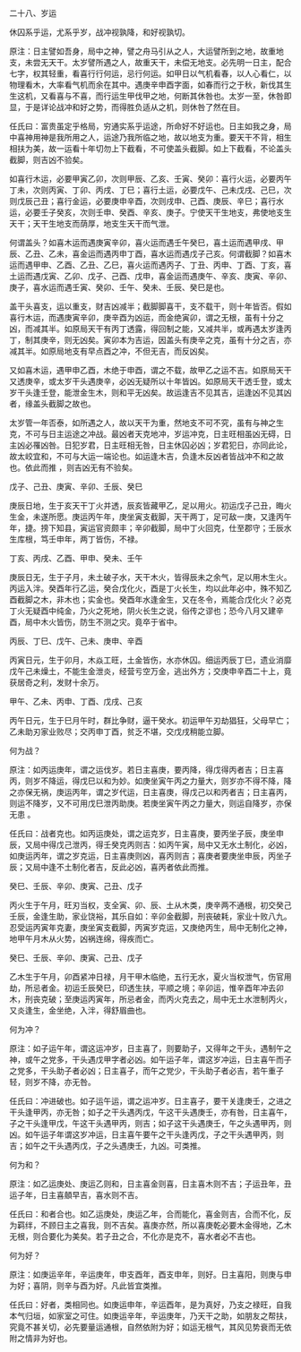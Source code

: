 二十八、岁运

休囚系乎运，尤系乎岁，战冲视孰降，和好视孰切。

原注：日主譬如吾身，局中之神，譬之舟马引从之人，大运譬所到之地，故重地支，未尝无天干。太岁譬所遇之人，故重天干，未偿无地支。必先明一日主，配合七字，权其轻重，看喜行行何运，忌行何运。如甲日以气机看春，以人心看仁，以物理看木，大率看气机而余在其中。遇庚辛申酉字面，如春而行之于秋，新伐其生生这机，又看喜与不喜，而行运生甲伐甲之地，何断其休咎也。太岁一至，休咎即显，于是详论战冲和好之势，而得胜负适从之机，则休咎了然在目。

任氏曰：富贵虽定乎格局，穷通实系乎运途，所命好不好运也。日主如我之身，局中喜神用神是我所用之人，运途乃我所临之地，故以地支为重。要天干不背，相生相扶为美，故一运看十年切勿上下截看，不可使盖头截脚。如上下截看，不论盖头截脚，则吉凶不验矣。

如喜行木运，必要甲寅乙卯，次则甲辰、乙亥、壬寅、癸卯：喜行火运，必要丙午丁未，次则丙寅、丁卯、丙戌、丁巳；喜行土运，必要戊午、己未戊戌、己巳，次则戊辰己丑；喜行金运，必要庚申辛酉，次则戌申、己酉、庚辰、辛巳；喜行水运，必要壬子癸亥，次则壬申、癸酉、辛亥、庚子。宁使天干生地支，弗使地支生天干；天干生地支而荫厚，地支生天干而气泄。

何谓盖头？如喜木运而遇庚寅辛卯，喜火运而遇壬午癸巳，喜土运而遇甲戌、甲辰、乙丑、乙未，喜金运而遇丙申丁酉，喜水运而遇戊子己亥。何谓截脚？如喜木运而遇甲申、乙酉、乙丑、乙巳，喜火运而遇丙子、丁丑、丙申、丁酉、丁亥，喜土运而遇戊寅、乙卯、戊子、己酉、戊申，喜金运而遇庚午、辛亥、庚寅、辛卯、庚子，喜水运而遇壬寅、癸卯、壬午、癸未、壬辰、癸巳是也。

盖干头喜支，运以重支，财吉凶减半；截脚脚喜干，支不载干，则十年皆否。假如喜行木运，而遇庚寅辛卯，庚辛酉为凶运，而金绝寅卯，谓之无根，虽有十分之凶，而减其半。如原局天干有丙丁透露，得回制之能，又减共半，或再遇太岁逢丙丁，制其庚辛，则无凶矣。寅卯本为吉运，因盖头有庚辛之克，虽有十分之吉，亦减其半。如原局地支有早点酉之冲，不但无吉，而反凶矣。

又如喜木运，遇甲申乙酉，木绝于申酉，谓之不载，故甲乙之运不吉。如原局天干又透庚辛，或太岁干头遇庚辛，必凶无疑所以十年皆凶。如原局天干透壬登，或太岁干头逢壬登，能泄金生木，则和平无凶矣。故运逢吉不见其吉，运逢凶不见其凶者，缘盖头截脚之故也。

太岁管一年否泰，如所遇之人，故以天干为重，然地支不可不究，虽有与神之生克，不可与日主运途之冲战。最凶者天克地冲，岁运冲克，日主旺相虽凶无碍，日主凶必罹凶咎。日犯岁君，日主旺相无咎，日主休囚必凶；岁君犯日，亦同此论，故太峧宜和，不可与大运一端论也。如运逢木吉，负逢木反凶者皆战冲不和之故也。依此而推 ，则吉凶无有不验矣。

戊子、己丑、庚寅、辛卯、壬辰、癸巳

庚辰日地，生于亥天干丁火并透，辰亥皆藏甲乙，足以用火。初运戊子己丑，晦火生金，未遂所愿。庚运丙午年，庚坐寅支截脚，天干两丁，足可敌一庚，又逢丙午年，捷。搒下知县，寅运官资颇丰；辛卯截脚，局中丁火回克，仕至郡守；壬辰水生库根，笃壬申年，两丁皆伤，不禄。

丁亥、丙戌、乙酉、甲申、癸未、壬午

庚辰日无，生于子月，未土破子水，天干木火，皆得辰未之余气，足以用木生火。丙运入泮。癸酉年行乙运，癸合戊化火，酉是丁火长生，均以此年必中，殊不知乙酉截脚之木，非木也；实金也。癸酉年水逢金生，又在冬令，焉能合戊化火？必克丁火无疑酉中纯金，乃火之死地，阴火长生之说，俗传之谬也；恐今八月又建辛酉，局中木火皆伤，防生不测之灾。竟卒于省中。

丙辰、丁巳、戊午、己未、庚申、辛酉

丙寅日元，生于卯月，木焱工旺，土金皆伤，水亦休囚。细运丙辰丁巳，遗业消靡戊午己未燥土，不能生金泄炎，经营亏空万金，逃出外方；交庚申辛酉二十上，竟获居奇之利，发财十余万。

甲午、乙未、丙申、丁酉、戊戌、己亥

丙午日元，生于巳月午时，群比争财，逼干癸水。初运甲午刃劫猖狂，父母早亡；乙未助刃家业败尽；交丙申丁酉，贫乏不堪，交戊戌稍能立脚。

何为战？

原注：如丙运庚年，谓之运伐岁。若日主喜庚，要丙降，得戊得丙者吉；日主喜丙，则岁不降运，得戊巳以和为妙。如庚坐寅午丙之力量大，则岁亦不得不降，降之亦保无祸，庚运丙年，谓之岁代运，日主喜庚，得戊己以和丙者吉；日主喜丙，则运不降岁，又不可用戊巳泄丙助庚。若庚坐寅午丙之力量大，则运自降岁，亦保无患 。

任氏曰：战者克也。如丙运庚处，谓之运克岁，日主喜庚，要丙坐子辰，庚坐申辰，又局中得戊己泄丙，得壬癸克丙则吉：如丙午寅，局中又无水土制化，必凶，如庚运丙年，谓之岁克运，日主喜庚则凶，喜丙则吉；喜庚者要庚坐申辰，丙坐子辰；又局中逢不土制化者吉，反此必凶，喜丙者依此而推。

癸巳、壬辰、辛卯、庚寅、己丑、戊子

丙火生于午月，旺刃当权，支全寅、卯、辰、土从木类，庚辛两不通根，初交癸己壬辰，金逢生助，家业饶裕，其乐自如：辛卯金截脚，刑丧破耗，家业十败八九。忍受运丙寅年克妻，庚坐寅支截脚，丙寅岁克运，又庚绝丙生，局中无制化之神，地甲午月木从火势，凶祸连绵，得疾而亡。

癸巳、壬辰、辛卯、庚寅、己丑、戊子

乙木生于午月，卯酉紧冲日禄，月干甲木临绝，五行无水，夏火当权泄气，伤官用劫，所忌者金。初运壬辰癸巳，印透生扶，平顺之境；辛卯运，惟辛酉年冲去卯木，刑丧克破；至庚运丙寅年，所忌者金，而丙火克去之，局中无土水泄制丙火，又炎逢生，金坐绝，入泮，得舒眉曲也。

何为冲？

原注：如子运午年，谓这运冲岁，日主喜了，则要助子，又得年之干头，遇制午之神，或午之党多，干头遇戊甲字者必凶。如午运子年，谓这岁冲运，日主喜午而子之党多，干头助子者必凶；日主喜子，而午之党少，干头助子者必吉，若午重子轻，则岁不降，亦无咎。

任氏曰：冲进破也。如子运午运，谓之运冲岁。日主喜子，要干关逢庚壬，之进之干头逢甲丙，亦无咎；如子之干头遇丙戊，午这干头遇庚壬，亦有咎，日主喜午，子之干头逢甲戊，午这干头遇甲丙，则吉；如子这干头遇庚壬，午之头遇甲丙，则凶。如午运子年谓这岁冲运，日主喜午要午之干头逢丙戊，子之干头遇甲丙，则吉；如午之干头遇丙戊，子之头遇庚壬，九凶。可类推。

何为和？

原注：如乙运庚处、庚运乙则和，日主喜金则喜，日主喜木则不吉；子运丑年，丑运子年，日主喜顤早吉，喜水则不吉。

任氏曰：和者合也。如乙运庚处，庚运乙年，合而能化，喜金则吉，合而不化，反为羁绊，不顾日主之喜我，则不吉矣。喜庚亦然，所以喜庚乾必要木金得地，乙木无根，则合要化为美矣。若子丑之合，不化亦是克不，喜水者必不吉也。

何为好？

原注：如庚运辛年，辛运庚年，申支酉年，酉支申年，则好。日主喜阳，则庚与申为好；喜阴，则辛与酉为好。凡此皆宜类推。

任氏曰：好者，类相同也。如庚运申年，辛运酉年，是为真好，乃支之禄旺，自我本气归垣，如家室之可住。如庚运辛年，辛运庚年，乃天干之助，如朋友之帮扶，究竟不甚关切，必先要量运通根，自然依附为好；如运无根气，其风见势衰而无依附之情非为好也。

